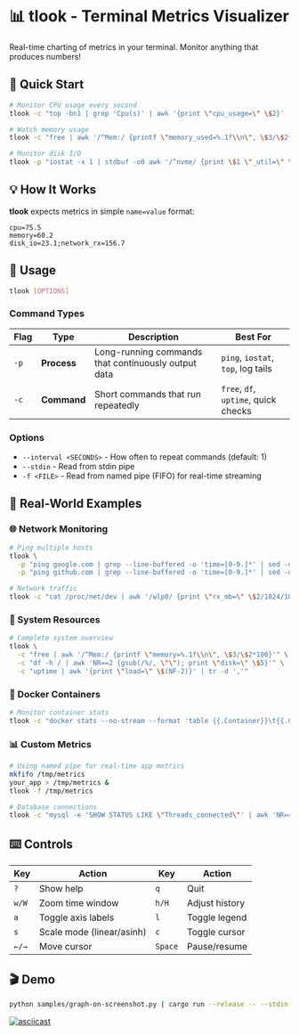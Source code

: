 # 📊 tlook - Terminal Metrics Visualizer

Real-time charting of metrics in your terminal. Monitor anything that produces numbers!

## 🚀 Quick Start

```bash
# Monitor CPU usage every second
tlook -c "top -bn1 | grep 'Cpu(s)' | awk '{print \"cpu_usage=\" \$2}' | tr -d '%us,'"

# Watch memory usage
tlook -c "free | awk '/^Mem:/ {printf \"memory_used=%.1f\\n\", \$3/\$2*100}'"

# Monitor disk I/O
tlook -p "iostat -x 1 | stdbuf -o0 awk '/^nvme/ {print \$1 \"_util=\" \$10}'"
```

## 💡 How It Works

**tlook** expects metrics in simple `name=value` format:
```
cpu=75.5
memory=60.2
disk_io=23.1;network_rx=156.7
```

## 📖 Usage

```bash
tlook [OPTIONS]
```

### Command Types

| Flag | Type | Description | Best For |
|------|------|-------------|----------|
| `-p` | **Process** | Long-running commands that continuously output data | `ping`, `iostat`, `top`, log tails |
| `-c` | **Command** | Short commands that run repeatedly | `free`, `df`, `uptime`, quick checks |

### Options
- `--interval <SECONDS>` - How often to repeat commands (default: 1)
- `--stdin` - Read from stdin pipe
- `-f <FILE>` - Read from named pipe (FIFO) for real-time streaming

## 🎯 Real-World Examples

### 🌐 Network Monitoring
```bash
# Ping multiple hosts
tlook \
  -p "ping google.com | grep --line-buffered -o 'time=[0-9.]*' | sed -u 's/time=/google=/'" \
  -p "ping github.com | grep --line-buffered -o 'time=[0-9.]*' | sed -u 's/time=/github=/'"

# Network traffic
tlook -c "cat /proc/net/dev | awk '/wlp0/ {print \"rx_mb=\" \$2/1024/1024 \";tx_mb=\" \$10/1024/1024}'" --interval 2
```

### 💾 System Resources
```bash
# Complete system overview
tlook \
  -c "free | awk '/^Mem:/ {printf \"memory=%.1f\\n\", \$3/\$2*100}'" \
  -c "df -h / | awk 'NR==2 {gsub(/%/, \"\"); print \"disk=\" \$5}'" \
  -c "uptime | awk '{print \"load=\" \$(NF-2)}' | tr -d ','"
```

### 🐳 Docker Containers
```bash
# Monitor container stats
tlook -c "docker stats --no-stream --format 'table {{.Container}}\t{{.CPUPerc}}\t{{.MemPerc}}' | awk 'NR>1 {gsub(/%/, \"\"); print \$1 \"_cpu=\" \$2 \";\" \$1 \"_mem=\" \$3}'"
```

### 📊 Custom Metrics
```bash
# Using named pipe for real-time app metrics
mkfifo /tmp/metrics
your_app > /tmp/metrics &
tlook -f /tmp/metrics

# Database connections
tlook -c "mysql -e 'SHOW STATUS LIKE \"Threads_connected\"' | awk 'NR==2 {print \"db_connections=\" \$2}'" --interval 5
```

## ⌨️ Controls

| Key | Action | Key | Action |
|-----|--------|-----|--------|
| `?` | Show help | `q` | Quit |
| `w/W` | Zoom time window | `h/H` | Adjust history |
| `a` | Toggle axis labels | `l` | Toggle legend |
| `s` | Scale mode (linear/asinh) | `c` | Toggle cursor |
| `←/→` | Move cursor | `Space` | Pause/resume |

## 🎬 Demo

```bash
python samples/graph-on-screenshot.py | cargo run --release -- --stdin
```

[![asciicast](https://asciinema.org/a/AzSyFitAXabbis29pVNx9uTCe.svg)](https://asciinema.org/a/AzSyFitAXabbis29pVNx9uTCe)
